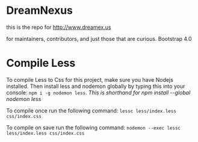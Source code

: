 # DreamNexus

this is the repo for http://www.dreamex.us

for maintainers, contributors, and just those that are curious.
Bootstrap 4.0

# Compile Less
To compile Less to Css for this project, make sure you have Nodejs installed. Then install less and nodemon globally by typing this into your console: `npm i -g nodemon less`. _This is shorthand for npm install --global nodemon less_

To compile once run the following command: `lessc less/index.less css/index.css`

To compile on save run the following command: `nodemon --exec lessc less/index.less css/index.css`
